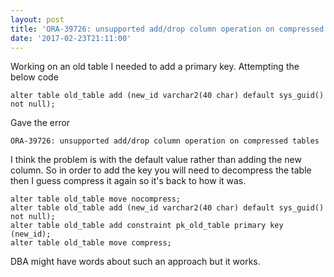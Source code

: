 ```yaml
---
layout: post
title: 'ORA-39726: unsupported add/drop column operation on compressed tables'
date: '2017-02-23T21:11:00'
---
```


Working on an old table I needed to add a primary key.  Attempting the below code

`alter table old_table add (new_id varchar2(40 char) default sys_guid() not null);`

Gave the error

`ORA-39726: unsupported add/drop column operation on compressed tables`

I think the problem is with the default value rather than adding the new column. So in order to add the key you will need to decompress the table then I guess compress it again so it's back to how it was.

```
alter table old_table move nocompress;
alter table old_table add (new_id varchar2(40 char) default sys_guid() not null);
alter table old_table add constraint pk_old_table primary key (new_id);
alter table old_table move compress;
```

DBA might have words about such an approach but it works.
